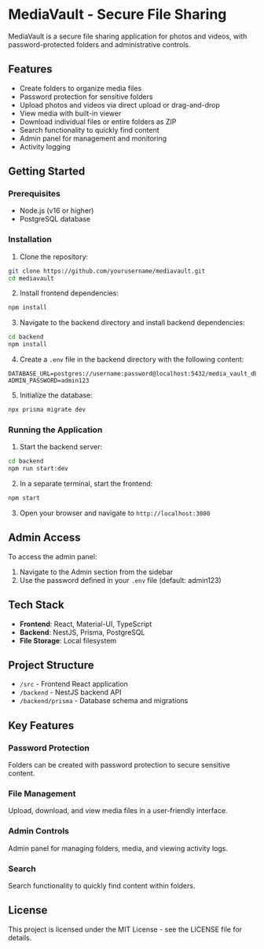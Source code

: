 # MediaVault - Secure File Sharing

MediaVault is a secure file sharing application for photos and videos, with password-protected folders and administrative controls.

## Features

- Create folders to organize media files
- Password protection for sensitive folders
- Upload photos and videos via direct upload or drag-and-drop
- View media with built-in viewer
- Download individual files or entire folders as ZIP
- Search functionality to quickly find content
- Admin panel for management and monitoring
- Activity logging

## Getting Started

### Prerequisites

- Node.js (v16 or higher)
- PostgreSQL database

### Installation

1. Clone the repository:

```bash
git clone https://github.com/yourusername/mediavault.git
cd mediavault
```

2. Install frontend dependencies:

```bash
npm install
```

3. Navigate to the backend directory and install backend dependencies:

```bash
cd backend
npm install
```

4. Create a `.env` file in the backend directory with the following content:

```
DATABASE_URL=postgres://username:password@localhost:5432/media_vault_db
ADMIN_PASSWORD=admin123
```

5. Initialize the database:

```bash
npx prisma migrate dev
```

### Running the Application

1. Start the backend server:

```bash
cd backend
npm run start:dev
```

2. In a separate terminal, start the frontend:

```bash
npm start
```

3. Open your browser and navigate to `http://localhost:3000`

## Admin Access

To access the admin panel:

1. Navigate to the Admin section from the sidebar
2. Use the password defined in your `.env` file (default: admin123)

## Tech Stack

- **Frontend**: React, Material-UI, TypeScript
- **Backend**: NestJS, Prisma, PostgreSQL
- **File Storage**: Local filesystem

## Project Structure

- `/src` - Frontend React application
- `/backend` - NestJS backend API
- `/backend/prisma` - Database schema and migrations

## Key Features

### Password Protection

Folders can be created with password protection to secure sensitive content.

### File Management

Upload, download, and view media files in a user-friendly interface.

### Admin Controls

Admin panel for managing folders, media, and viewing activity logs.

### Search

Search functionality to quickly find content within folders.

## License

This project is licensed under the MIT License - see the LICENSE file for details.
